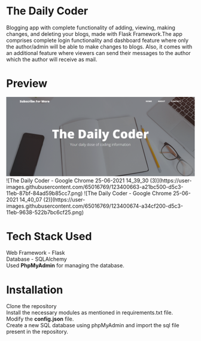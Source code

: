 # The Daily Coder
Blogging app with complete functionality of adding, viewing, making changes, and deleting your blogs, made with Flask Framework.The app comprises complete login functionality 
and dashboard feature where only the author/admin will be able to make changes to blogs. Also, it comes with an additional feature where viewers can send their messages 
to the author which the author will receive as mail.

# Preview
<img src = "./logo/Blog.png">
![The Daily Coder - Google Chrome 25-06-2021 14_39_30 (3)](https://user-images.githubusercontent.com/65016769/123400663-a21bc500-d5c3-11eb-87bf-84ad59b85cc7.png)
![The Daily Coder - Google Chrome 25-06-2021 14_40_07 (2)](https://user-images.githubusercontent.com/65016769/123400674-a34cf200-d5c3-11eb-9638-522b7bc6cf25.png)


# Tech Stack Used
Web Framework - Flask
<br/>
Database - SQLAlchemy
<br/>
Used <b>PhpMyAdmin</b> for managing the database.

# Installation
Clone the repository
</br>
Install the necessary modules as mentioned in requirements.txt file.
</br>
Modify the <b>config.json</b> file.
</br>
Create a new SQL database using phpMyAdmin and import the sql file present in the repository.


